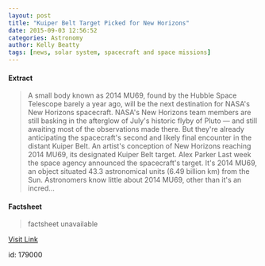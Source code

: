 ```yaml
---
layout: post
title: "Kuiper Belt Target Picked for New Horizons"
date: 2015-09-03 12:56:52
categories: Astronomy
author: Kelly Beatty
tags: [news, solar system, spacecraft and space missions]
---
```



#### Extract
>A small body known as 2014 MU69, found by the Hubble Space Telescope barely a year ago, will be the next destination for NASA's New Horizons spacecraft. NASA's New Horizons team members are still basking in the afterglow of July's historic flyby of Pluto — and still awaiting most of the observations made there. But they're already anticipating the spacecraft's second and likely final encounter in the distant Kuiper Belt. An artist's conception of New Horizons reaching 2014 MU69, its designated Kuiper Belt target. Alex Parker Last week the space agency announced the spacecraft's target. It's 2014 MU69, an object situated 43.3 astronomical units (6.49 billion km) from the Sun. Astronomers know little about 2014 MU69, other than it's an incred...

#### Factsheet
>factsheet unavailable

[Visit Link](http://www.skyandtelescope.com/astronomy-news/kuiper-belt-target-picked-for-new-horizons-09032015/)

id:  179000


